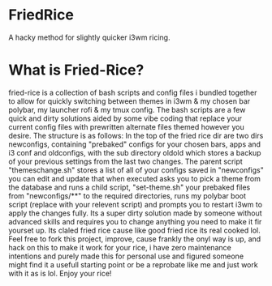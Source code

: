 # FriedRice
 A hacky method for slightly quicker i3wm ricing.

 # What is Fried-Rice?
 fried-rice is a collection of bash scripts and config files i bundled together to allow for
 quickly switching between themes in i3wm & my chosen bar polybar, my launcher rofi &
 my tmux config.
 The bash scripts are a few quick and dirty solutions aided by some vibe coding that 
 replace your current config files with prewritten alternate files themed however you desire.
 The structure is as follows:
 In the top of the fried rice dir are two dirs newconfigs, containing "prebaked" configs for 
 your chosen bars, apps and i3 conf and oldconfigs, with the sub directory oldold which stores 
 a backup of your previous settings from the last two changes.
 The parent script "themeschange.sh" stores a list of all of your configs saved in "newconfigs"
 you can edit and update that when executed asks you to pick a theme from the database and 
 runs a child script, "set-theme.sh" your prebaked files from "newconfigs/**" 
 to the required directories, runs my polybar boot script (replace with your relevent script) 
 and prompts you to restart i3wm to apply the changes fully.
 Its a super dirty solution made by someone without advanced skills and requires you to change
 anything you need to make it fir yourset up.
 Its claled fried rice cause like good fried rice its real cooked lol.
 Feel free to fork this project, improve, cause frankly the onyl way is up, and hack on this to 
 make it work for your rice, i have zero maintenance intentions and purely made this for personal
 use and figured someone might find it a usefull starting point or be a reprobate like me and 
 just work with it as is lol.
 Enjoy your rice!
